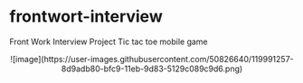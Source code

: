 # frontwort-interview
Front Work Interview Project
Tic tac toe mobile game

<p style="text-align:center">
  ![image](https://user-images.githubusercontent.com/50826640/119991257-8d9adb80-bfc9-11eb-9d83-5129c089c9d6.png)
</p>
